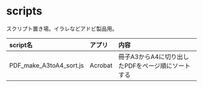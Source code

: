 # scripts
スクリプト置き場。イラレなどアドビ製品用。

| script名 | アプリ | 内容 |
|:---|:---|:---|
| PDF_make_A3toA4_sort.js | Acrobat | 冊子A3からA4に切り出したPDFをページ順にソートする |
